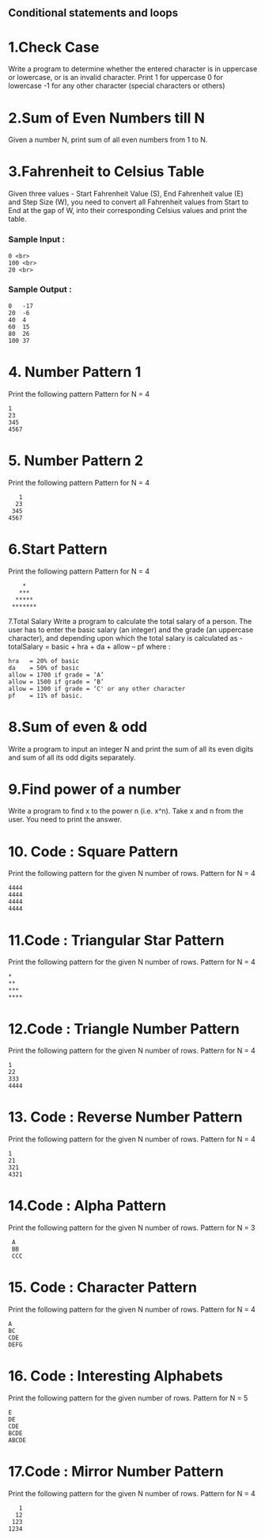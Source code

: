 ## Conditional statements and loops

# 1.Check Case
Write a program to determine whether the entered character is in uppercase or lowercase, or is an invalid character.
Print
 1 for uppercase
 0 for lowercase 
-1 for any other character (special characters or others)

# 2.Sum of Even Numbers till N
Given a number N, print sum of all even numbers from 1 to N.

# 3.Fahrenheit to Celsius Table
Given three values - Start Fahrenheit Value (S), End Fahrenheit value (E) and Step Size (W), you need to convert all Fahrenheit values from Start to End at the gap of W, into their corresponding Celsius values and print the table.
<br>
 ### Sample Input :<br>

```
0 <br>
100 <br>
20 <br>
```


### Sample Output :<br>
``` 
0   -17 
20  -6 
40  4 
60  15
80  26
100 37
```

# 4. Number Pattern 1
Print the following pattern
Pattern for N = 4
<br>
```
1
23
345
4567
```

# 5. Number Pattern 2
Print the following pattern
Pattern for N = 4
```
   1
  23
 345
4567
```
# 6.Start Pattern
Print the following pattern
Pattern for N = 4
```
    *
   *** 
  *****
 *******
```
7.Total Salary
Write a program to calculate the total salary of a person. The user has to enter the basic salary (an integer) and the grade (an uppercase character), and depending upon which the total salary is calculated as -
    totalSalary = basic + hra + da + allow – pf
where :
```
hra   = 20% of basic
da    = 50% of basic
allow = 1700 if grade = ‘A’
allow = 1500 if grade = ‘B’
allow = 1300 if grade = ‘C' or any other character
pf    = 11% of basic.
```
# 8.Sum of even & odd
Write a program to input an integer N and print the sum of all its even digits and sum of all its odd digits separately.

# 9.Find power of a number
Write a program to find x to the power n (i.e. x^n). Take x and n from the user. You need to print the answer.

# 10. Code : Square Pattern
Print the following pattern for the given N number of rows.
Pattern for N = 4
```
4444
4444
4444
4444
```
# 11.Code : Triangular Star Pattern
Print the following pattern for the given N number of rows.
Pattern for N = 4
```
*
**
***
****
```
# 12.Code : Triangle Number Pattern
Print the following pattern for the given N number of rows.
Pattern for N = 4
```
1
22
333
4444
```
# 13. Code : Reverse Number Pattern
Print the following pattern for the given N number of rows.
Pattern for N = 4
```
1
21
321
4321
```
# 14.Code : Alpha Pattern
Print the following pattern for the given N number of rows.
Pattern for N = 3
```
 A
 BB
 CCC
```

# 15. Code : Character Pattern
Print the following pattern for the given N number of rows.
Pattern for N = 4
```
A
BC
CDE
DEFG
```
# 16. Code : Interesting Alphabets
Print the following pattern for the given number of rows.
Pattern for N = 5
```
E
DE
CDE
BCDE
ABCDE
```
# 17.Code : Mirror Number Pattern
Print the following pattern for the given N number of rows.
Pattern for N = 4
```
   1
  12
 123
1234
```